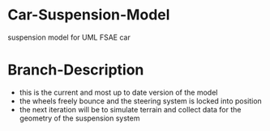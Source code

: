 # Car-Suspension-Model
suspension model for UML FSAE car

# Branch-Description
- this is the current and most up to date version of the model
- the wheels freely bounce and the steering system is locked into position
- the next iteration will be to simulate terrain and collect data for the geometry of the suspension system